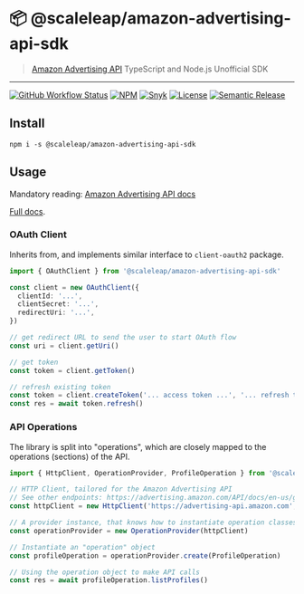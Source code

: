 📦 @scaleleap/amazon-advertising-api-sdk
========================================

> [Amazon Advertising API](https://advertising.amazon.com/about-api) TypeScript and Node.js Unofficial SDK

---

[![GitHub Workflow Status](https://img.shields.io/github/workflow/status/ScaleLeap/amazon-advertising-api-sdk/Release)](https://github.com/ScaleLeap/amazon-advertising-api-sdk/actions)
[![NPM](https://img.shields.io/npm/v/@scaleleap/amazon-advertising-api-sdk)](https://npm.im/@scaleleap/amazon-advertising-api-sdk)
[![Snyk](https://img.shields.io/snyk/vulnerabilities/github/scaleleap/amazon-advertising-api-sdk)](https://snyk.io/test/github/@scaleleap/amazon-advertising-api-sdk)
[![License](https://img.shields.io/npm/l/@scaleleap/amazon-advertising-api-sdk)](./LICENSE)
[![Semantic Release](https://img.shields.io/badge/%20%20%F0%9F%93%A6%F0%9F%9A%80-semantic--release-e10079.svg)](https://github.com/semantic-release/semantic-release)

## Install

```
npm i -s @scaleleap/amazon-advertising-api-sdk
```

## Usage

Mandatory reading: [Amazon Advertising API docs](https://advertising.amazon.com/API/docs/en-us)

[Full docs](https://amazon-advertising-api-sdk.scaleleap.org).

### OAuth Client

Inherits from, and implements similar interface to `client-oauth2` package.

```ts
import { OAuthClient } from '@scaleleap/amazon-advertising-api-sdk'

const client = new OAuthClient({
  clientId: '...',
  clientSecret: '...',
  redirectUri: '...',
})

// get redirect URL to send the user to start OAuth flow
const uri = client.getUri()

// get token
const token = client.getToken()

// refresh existing token
const token = client.createToken('... access token ...', '... refresh token ...')
const res = await token.refresh()
```

### API Operations

The library is split into "operations", which are closely mapped to the operations (sections) of the
API.

```ts
import { HttpClient, OperationProvider, ProfileOperation } from '@scaleleap/amazon-advertising-api-sdk'

// HTTP Client, tailored for the Amazon Advertising API
// See other endpoints: https://advertising.amazon.com/API/docs/en-us/get-started/how-to-use-api
const httpClient = new HttpClient('https://advertising-api.amazon.com', auth)

// A provider instance, that knows how to instantiate operation classes
const operationProvider = new OperationProvider(httpClient)

// Instantiate an "operation" object
const profileOperation = operationProvider.create(ProfileOperation)

// Using the operation object to make API calls
const res = await profileOperation.listProfiles()
```

